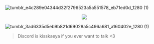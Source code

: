 ![tumblr_e4c289e04344d32f2796523a5a551578_eb71ed0d_1280 (1)](https://github.com/user-attachments/assets/e77954aa-8c3b-417d-bc91-07db35e26630)
<p align="center">
  <img src="https://i.postimg.cc/43yGHrWx/New-Project-26.png" />
</p>

![tumblr_3ad6335d5eb9b821d69028a5c496a681_a160402e_1280 (1)](https://github.com/user-attachments/assets/c191a05d-9fe4-4ae7-946c-a7cd967e01bf)
> Discord is kisskaeya if you ever want to talk <3
